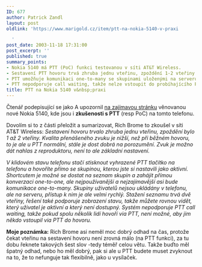 ```yaml
---
ID: 677
author: Patrick Zandl
layout: post
oldlink: 'https://www.marigold.cz/item/ptt-na-nokia-5140-v-praxi

  '
post_date: 2003-11-18 17:31:00
post_excerpt: ''
published: true
summary_points:
- Nokia 5140 má PTT (PoC) funkci testovanou v síti AT&T Wireless.
- Sestavení PTT hovoru trvá zhruba jednu vteřinu, zpoždění 1-2 vteřiny.
- PTT umožňuje komunikaci one-to-many se skupinami uloženými na serveru.
- PTT nepodporuje call waiting, takže nelze vstoupit do probíhajícího PTT hovoru.
title: PTT na Nokia 5140 v&nbsp;praxi
---
```


<p>
Čtenář podepisující se jako A upozornil <A href="http://www.phonescoop.com/articles/nokia_nyc_2003/index.php?pa=1" target=_blank>na zajímavou stránku</A> věnovanou nové Nokia 5140, kde jsou i <STRONG>zkušenosti s PTT</STRONG> (resp PoC) na tomto telefonu. </p>

<p>
Dovolím si to z části přeložit a sumarizovat, Rich Brome to zkoušel v síti AT&amp;T Wireless: <EM>Sestavení hovoru trvalo zhruba jednu vteřinu, zpoždění bylo 1 až 2 vteřiny. Kvalita přenášeného zvuku je nižší, než při běžném hovoru, to je ale u PTT normální, stále je dost dobrá na porozumění. Zvuk je možno dát nahlas z reproduktoru, není to ale základní nastavení. </EM></p>

<p>
<EM>V klidovém stavu telefonu stačí stisknout vyhrazené PTT tlačítko na telefonu a hovoříte přímo se skupinou, kterou jste si nastavili jako aktivní. Shortcutem je možné se dostat na seznam skupin a zahájit přímou konverzaci one-to-one, ale nejpoužívanější a nejzajímavější asi bude komunikace one-to-many. Skupiny uživatelů nejsou ukládány v telefonu, ale na serveru, přístup k nim je ale velmi rychlý. Stažení seznamu trvá dvě vteřiny, řešení také podporuje zobrazení stavu, takže můžete rovnou vidět, který uživatel je aktivní a který není dostupný. Systém nepodporuje PTT call waiting, takže pokud spolu několik lidí hovoří via PTT, není možné, aby jim někdo vstoupil via PTT do hovoru.</EM></p>

<p>
<STRONG>Moje poznámka:</STRONG> Rich Brome asi neměl moc dobrý odhad na čas, protože čekat vteřinu na sestavení hovoru není zrovná málo (na PTT funkci), za tu dobu řeknete takových&#160;šest slov -tedy téměř celou větu. Takže buďto měl špatný odhad, nebo ho měl dobrý, pak si ale u PTT budete muset zvyknout na to, že to nefunguje&#160;tak flexibilně, jako u vysílaček. </p>